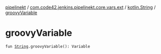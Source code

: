 [pipelinekt](../../index.md) / [com.code42.jenkins.pipelinekt.core.vars.ext](../index.md) / [kotlin.String](index.md) / [groovyVariable](./groovy-variable.md)

# groovyVariable

`fun `[`String`](https://kotlinlang.org/api/latest/jvm/stdlib/kotlin/-string/index.html)`.groovyVariable(): Variable`
